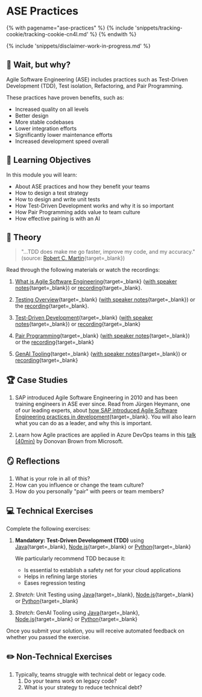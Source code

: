 # ASE Practices

<!-- TrackingCookie-->
{% with pagename="ase-practices" %}
  {% include 'snippets/tracking-cookie/tracking-cookie-cn4l.md' %}
{% endwith %}

{% include 'snippets/disclaimer-work-in-progress.md' %}

## 🤔 Wait, but why?

Agile Software Engineering (ASE) includes practices such as Test-Driven Development (TDD), Test isolation, Refactoring, and Pair Programming.

These practices have proven benefits, such as:

- Increased quality on all levels
- Better design
- More stable codebases
- Lower integration efforts
- Significantly lower maintenance efforts
- Increased development speed overall

## 🎯 Learning Objectives

In this module you will learn:

- About ASE practices and how they benefit your teams
- How to design a test strategy
- How to design and write unit tests
- How Test-Driven Development works and why it is so important
- How Pair Programming adds value to team culture
- How effective pairing is with an AI

## 🧠 Theory

>"...TDD does make me go faster, improve my code, and my accuracy." (source: [Robert C. Martin](https://blog.cleancoder.com/uncle-bob/2016/11/10/TDD-Doesnt-work.html){target=_blank})

Read through the following materials or watch the recordings:

1. [What is Agile Software Engineering](https://pages.github.tools.sap/EngineeringCulture/ase/AllLanguages/whatIsASE-slides/index.html){target=_blank} ([with speaker notes](https://pages.github.tools.sap/EngineeringCulture/ase/AllLanguages/whatIsASE-slides/index.html?showNotes=true){target=_blank}) or [recording](https://video.sap.com/media/t/1_6lfp0wlt){target=_blank}.

1. [Testing Overview](https://pages.github.tools.sap/EngineeringCulture/ase/AllLanguages/testingOverview-slides/index.html?tags=nodejs){target=_blank} ([with speaker notes](https://pages.github.tools.sap/EngineeringCulture/ase/AllLanguages/testingOverview-slides/index.html?tags=nodejs&showNotes=true){target=_blank}) or the [recording](https://video.sap.com/media/t/1_8bnd8fqu){target=_blank}.

1. [Test-Driven Development](https://pages.github.tools.sap/EngineeringCulture/ase/AllLanguages/testDrivenDevelopment-slides/index.html){target=_blank} ([with speaker notes](https://pages.github.tools.sap/EngineeringCulture/ase/AllLanguages/testDrivenDevelopment-slides/index.html?showNotes=true){target=_blank}) or [recording](https://video.sap.com/media/t/1_ewgojlvc){target=_blank}

1. [Pair Programming](https://pages.github.tools.sap/EngineeringCulture/ase/AllLanguages/pairProgramming-slides/index.html){target=_blank} ([with speaker notes](https://pages.github.tools.sap/EngineeringCulture/ase/AllLanguages/pairProgramming-slides/index.html?showNotes=true){target=_blank}) or the [recording](https://video.sap.com/media/t/1_mwlyi1fj){target=_blank}

1. [GenAI Tooling](https://pages.github.tools.sap/cloud-curriculum/materials/cndj/genai-tooling/slides/fundamentals?tags=typescript){target=_blank} ([with speaker notes](https://pages.github.tools.sap/cloud-curriculum/materials/cndj/genai-tooling/slides/fundamentals?tags=typescript&showNotes=true){target=_blank}) or [recording](https://video.sap.com/media/t/1_3te40ki6){target=_blank}


## 🏆 Case Studies

1. SAP introduced Agile Software Engineering in 2010 and has been training engineers in ASE ever since. Read from Jürgen Heymann, one of our leading experts, about [how SAP introduced Agile Software Engineering practices in development](https://community.sap.com/t5/application-development-blog-posts/introducing-agile-software-engineering-in-development/ba-p/13350802){target=_blank}. You will also learn what you can do as a leader, and why this is important.

1. Learn how Agile practices are applied in Azure DevOps teams in this [talk (40min)](https://video.sap.com/media/1_hnah2z60) by Donovan Brown from Microsoft.


## 🪞 Reflections

1. What is your role in all of this?
1. How can you influence or change the team culture?
1. How do you personally "pair" with peers or team members?


## 💻 Technical Exercises

Complete the following exercises:

1. **Mandatory: Test-Driven Development (TDD)** using
    [Java](https://pages.github.tools.sap/cloud-curriculum/materials/leaders/test-driven-development/java/){target=_blank},
    [Node.js](https://pages.github.tools.sap/cloud-curriculum/materials/leaders/test-driven-development/nodejs/){target=_blank} or
    [Python](https://pages.github.tools.sap/cloud-curriculum/materials/leaders/test-driven-development/python/){target=_blank}


    We particularly recommend TDD because it:

    - Is essential to establish a safety net for your cloud applications
    - Helps in refining large stories
    - Eases regression testing

1. *Stretch*: Unit Testing using
    [Java](https://pages.github.tools.sap/cloud-curriculum/materials/leaders/unit-testing/java/){target=_blank},
    [Node.js](https://pages.github.tools.sap/cloud-curriculum/materials/leaders/unit-testing/nodejs/){target=_blank} or
    [Python](https://pages.github.tools.sap/cloud-curriculum/materials/leaders/unit-testing/python/){target=_blank}

1. *Stretch*: GenAI Tooling using
    [Java](https://pages.github.tools.sap/cloud-curriculum/materials/leaders/genai-tooling/java/){target=_blank},
    [Node.js](https://pages.github.tools.sap/cloud-curriculum/materials/leaders/genai-tooling/nodejs/){target=_blank} or
    [Python](https://pages.github.tools.sap/cloud-curriculum/materials/leaders/genai-tooling/python/){target=_blank}



Once you submit your solution, you will receive automated feedback on whether you passed the exercise.

## ✏️ Non-Technical Exercises

1. Typically, teams struggle with technical debt or legacy code.
    1. Do your teams work on legacy code?
    1. What is your strategy to reduce technical debt?

<!-- TODO: How can learners document their legacy code strategy? Mural? -->


